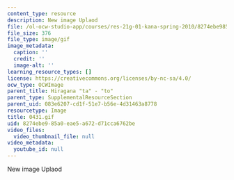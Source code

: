 ```yaml
---
content_type: resource
description: New image Uplaod
file: /ol-ocw-studio-app/courses/res-21g-01-kana-spring-2010/8274ebe985a0eae5a672d71cca6762be_0431.gif
file_size: 376
file_type: image/gif
image_metadata:
  caption: ''
  credit: ''
  image-alt: ''
learning_resource_types: []
license: https://creativecommons.org/licenses/by-nc-sa/4.0/
ocw_type: OCWImage
parent_title: Hiragana "ta" - "to"
parent_type: SupplementalResourceSection
parent_uid: 083e6207-cd1f-51e7-b56e-4d31463a8778
resourcetype: Image
title: 0431.gif
uid: 8274ebe9-85a0-eae5-a672-d71cca6762be
video_files:
  video_thumbnail_file: null
video_metadata:
  youtube_id: null
---
```

New image Uplaod